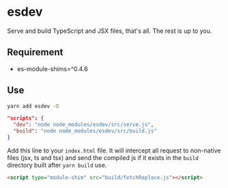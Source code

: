 # esdev

Serve and build TypeScript and JSX files, that's all.
The rest is up to you.

## Requirement
- es-module-shims=^0.4.6

## Use

```bash
yarn add esdev -D
```

```json
"scripts": {
  "dev": "node node_modules/esdev/src/serve.js",
  "build": "node node_modules/esdev/src/build.js"
}
```

Add this line to your `index.html` file. It will intercept all request to non-native files (jsx, ts and tsx) and send the compiled js if it exists in the `build` directory built after `yarn build` use.
```html
<script type="module-shim" src="build/fetchReplace.js"></script>
```
